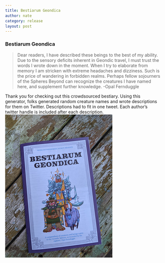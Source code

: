 ```yaml
---
title: Bestiarum Geondica
author: nate
category: release
layout: post
---
```

### Bestiarum Geondica

>Dear readers, I have described these beings to the best of my ability. Due to the sensory deficits inherent in Geondic travel, I must trust the words I wrote down in the moment. When I try to elaborate from memory I am stricken with extreme headaches and dizziness. Such is the price of wandering in forbidden realms. Perhaps fellow sojourners of the Spheres Beyond can recognize the creatures I have named here, and supplement further knowledge. -Opal Fernduggle  

Thank you for checking out this crowdsourced bestiary. Using this generator, folks generated random creature names and wrote descriptions for them on Twitter. Descriptions had to fit in one tweet. Each author’s twitter handle is included after each description.
![bestiarum.jpg](/assets/images/bestiarum.jpg)
